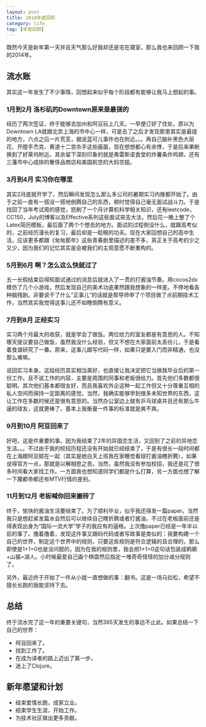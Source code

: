 ```yaml
---
layout: post
title: 2014年度回顾
category: life
tag: [年度回顾]
---
```


既然今天是新年第一天并且天气那么好我却还是宅在寝室，那么我也来回顾一下我的2014年。

## 流水账

其实这一年发生了不少事情，回想起来似乎每个阶段都有能够让我马上想起的事。

### 1月到2月 洛杉矶的Downtown原来是最搓的

经历了两次签证，终于能够去加州和阿豆玩上几天。一早便订好了住处，原以为Downtown LA就跟北京上海的市中心一样，可是去了之后才发现那里其实是最搓的地方，六点之后一片荒芜，据说蓝可儿事件也在附近。。。再自己脑补黑色大丽花、开膛手杰克、黄道十二宫杀手这些画面，现在想想都心有余悸，于是后来果断换到了好莱坞附近。其余留下深刻印象的就是弗雷斯诺食堂的炸薯条炸鸡翅，还有三藩市中心成排的奢侈品商店和美国航空的大妈空姐。

<!--break-->
### 3月到4月 实习你在哪里

其实2月底就开学了，然后瞬间发现怎么那么多公司的暑期实习内推都开始了。由于之前一直有一搭没一搭地倒腾自己的东西，顿时觉得自己毫无面试战斗力。于是找回了当年考试周的感觉，怒刷了一个月计算机科学相关知识，还有leetcode，CC150，July的博客以及Effective系列这些面试突击大法，然后花一晚上整了个Latex简历模板，最后面了两个个想去的地方。面试的过程倒没什么，就跟高考似的，之前经历漫长的复习，最后却是一眨眼的功夫。现在大家回想自己的高中生活，应该更多都跟《匆匆那年》这些青春剧里描述的差不多，真正关于高考的少之又少，因为我们的记忆其实是会被我们的主观意愿不断重构的。

### 5月到6月 啊？怎么这么快就过了

五一长假结束后得知面试通过的消息后就进入了一贯的打酱油节奏。用cocos2dx模仿了几个小游戏，然后发现自己的美术功底果然跟我想象的一样差。不停地看各种脑残剧。非要说干了什么“正事儿”的话就是帮导师申了个项目做了点前期技术工作，当然其实我觉得这事儿还不如瞎倒腾有意义。

### 7月到8月 正经实习

实习两个月最大的收获，就是学会了做饭。两位给力的室友都是有意思的人。不知哪天提议要自己做饭，虽然我没什么经验，但又不想在大家面前太丢份儿，于是看着食谱研究了一番。原来，这事儿跟写代码一样，如果只是要入门而非精通，也没那么难嘛。

说回实习本身。这段经历其实相当美好，也直接让我决定把它当做我毕业后的第一份工作。且不说工作的内容，主要是周围的同事和老板很给力。首先他们多数都很聪明，其次他们基本都很友好，而且我喜欢外企这种一起工作但又十分尊重互相的私人空间而保持一定距离的感觉。当然，我确实能够学到很多未知世界的东西，这让工作在多数时候还是很有意思的。当然办公室边上就有乒乓球桌并且还有那么牛逼的球友，这就更棒了。基本上我衡量一件事的标准就是爽不爽。

### 9月到10月 阿豆回来了

好吧，这是件重要的事。因为我结束了2年的异国恋生活，又回到了之前的异地恋生活。。。不过由于我的校招历程还没有开始就已经结束了，于是有很长一段时间都在上海跟阿豆腻在一起（其实是她白天上班我在家睡觉看球打酱油瞎折腾），如果说得官方一点，那就是以解相思之苦。当然，虽然我没有参加校招，我还是花了很多时间看大家找工作。一方面我也想知道同学们都是什么打算，另一方面也想了解一下魔都帝都还有MTV行情的差别。

### 11月到12月 老板喊你回来搬砖了

终于，愉快的酱油生活要结束了。为了顺利毕业，似乎我还得发一篇paper。当然我只是想赶紧发篇水会然后可以继续自己瞎折腾或者打酱油，不过在老板面前还是得表现出身为“国际一流大学”学子的我应有的逼格。上次撸paper已经是一年半以前的事了。撸着撸着，发现这件事又跟码代码或者写故事是类似的：我要构建一个自己的世界，制定这个世界中的规则，只要这些规则是符合逻辑的且合理的，那么即使是1+1=0也是没问题的，因为在我的规则里，我会把1+1=0这句话包装成鹈鹕+山猫=湖人。小时候最爱自己画个棋盘然后指定一堆奇奇怪怪的加分减分规则了。

另外，最近终于开始了一件从小就一直想做的事：翻书。这是一场马拉松，希望不擅长长跑的我能坚持下去。

## 总结

终于流水完了这一年的重要关键句，当然365天发生的事远不止此。如果总结一下自己的世界：

- 阿豆回来了。
- 找到工作了。
- 在成为译者的路上迈出了第一步。
- 迷上了Clojure。

## 新年愿望和计划

- 结束爱情长跑，成家立业。
- 结束学生生涯，开始工作。
- 为技术社区做出更多贡献。